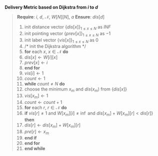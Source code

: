 **Delivery Metric based on Dijkstra from *i* to *d***
>**Require**: $i$, $d$, $\mathcal{N}$, $W[N][N]$, $a$
>**Ensure**: $dis[d]$
>1. init distance vector $\{dis[x]\}_{1 \le x \le N}$ as *INF*
>2. init pointing vector $\{prev[x]\}_{1 \le x \le N}$ as $-1$
>3. init label vector $\{vis[x]\}_{1 \le x \le N}$ as $0$
>4. /* init the Dijkstra algorithm */
>5. **for** each $x$, $x \in \mathcal{N}$ **do**
>6. $dis[x] \leftarrow W[i][x]$
>7.   $prev[x] \leftarrow i$
>8. **end for**
>9. $vis[i] \leftarrow 1$
>10. $count \leftarrow 1$
>11. **while** $count \neq N$ **do**
>12. choose the minimum $x_m$ and $dis(x_m)$ from $\{dis[x]\}$
>13. $vis[x_{m}] \leftarrow 1$
>14. $count \leftarrow count+1$
>15. **for** each $r$, $r \in \mathcal{N}$ **do**
>16. **if** $vis[r] \neq 1$ and $W[x_m][i] \neq \inf$  and $dis[x_m] + W[x_m][r] < dis[r]$} **then**
>17. $dis[r] \leftarrow dis[x_m] + W[x_m][r]$
>18. $pre[r] \leftarrow x_m$
>19. **end if**
>20. **end for**
>21. **end while**
